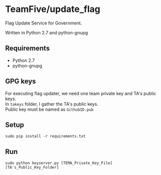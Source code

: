 # TeamFive/update_flag

Flag Update Service for Government.

Written in Python 2.7 and python-gnupg 


## Requirements

- Python 2.7
- python-gnupg 


## GPG keys 

For executing flag updater, we need one team private key and TA's public keys.   
In `takeys` folder, I gather the TA's public keys.   
Public key must be named as `GithubID.pub`   

## Setup

    sudo pip install -r requirements.txt

## Run

    sudo python keyserver.py [TEMA_Private_Key_File] [TA's_Public_Key_Folder]
